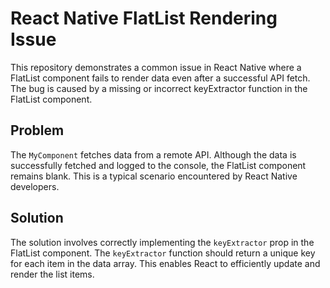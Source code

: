 # React Native FlatList Rendering Issue

This repository demonstrates a common issue in React Native where a FlatList component fails to render data even after a successful API fetch.  The bug is caused by a missing or incorrect keyExtractor function in the FlatList component. 

## Problem

The `MyComponent` fetches data from a remote API. Although the data is successfully fetched and logged to the console, the FlatList component remains blank. This is a typical scenario encountered by React Native developers. 

## Solution

The solution involves correctly implementing the `keyExtractor` prop in the FlatList component. The `keyExtractor` function should return a unique key for each item in the data array. This enables React to efficiently update and render the list items.
